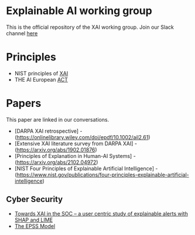 # Explainable AI working group
This is the official repository of the XAI working group.
Join our Slack channel [here](https://join.slack.com/t/xaiwg/shared_invite/zt-1uuoqrchx-TWNkLkB14Kdzz_AL7mFWhw)
# Principles

* NIST principles of [XAI](https://nvlpubs.nist.gov/nistpubs/ir/2021/NIST.IR.8312.pdf)
* THE AI European [ACT](https://artificialintelligenceact.eu/)
 
# Papers

This paper are linked in our conversations.

* [DARPA XAI retrospective] - (https://onlinelibrary.wiley.com/doi/epdf/10.1002/ail2.61)
* [Extensive XAI literature survey from DARPA XAI] - (https://arxiv.org/abs/1902.01876)
* [Principles of Explanation in Human-AI Systems] - (https://arxiv.org/abs/2102.04972)
* [NIST Four Principles of Explainable Artificial Intelligence] - (https://www.nist.gov/publications/four-principles-explainable-artificial-intelligence)


## Cyber Security


* [Towards XAI in the SOC – a user centric study of explainable alerts with SHAP and LIME](https://ieeexplore.ieee.org/abstract/document/10020248)
* [The EPSS Model](https://www.first.org/epss/model) 

